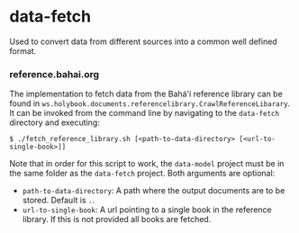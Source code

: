 data-fetch
==========

Used to convert data from different sources into a common well defined format.

### reference.bahai.org

The implementation to fetch data from the Bahá'í reference library can be found in `ws.holybook.documents.referencelibrary.CrawlReferenceLibarary`. It can be invoked from the command line by navigating to the `data-fetch` directory and executing:

```
$ ./fetch_reference_library.sh [<path-to-data-directory> [<url-to-single-book>]]
```
Note that in order for this script to work, the `data-model` project must be in the same folder as the `data-fetch` project. Both arguments are optional:

- `path-to-data-directory`: A path where the output documents are to be stored. Default is `.`.
- `url-to-single-book`: A url pointing to a single book in the reference library. If this is not provided all books are fetched.
